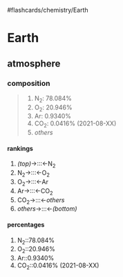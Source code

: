 #flashcards/chemistry/Earth

# Earth

## atmosphere

### composition
> 1. N<sub>2</sub>: 78.084%
> 2. O<sub>2</sub>: 20.946%
> 3. Ar: 0.9340%
> 4. CO<sub>2</sub>: 0.0416% (2021-08-XX)
> 5. _others_

#### rankings
1. _(top)_&RightArrow;:::&LeftArrow;N<sub>2</sub> <!--SR:!2022-01-09,3,250!2022-01-09,3,267-->
2. N<sub>2</sub>&RightArrow;:::&LeftArrow;O<sub>2</sub> <!--SR:!2022-01-09,3,250!2022-01-08,2,247-->
3. O<sub>2</sub>&RightArrow;:::&LeftArrow;Ar <!--SR:!2022-01-09,3,250!2022-01-08,2,247-->
4. Ar&RightArrow;:::&LeftArrow;CO<sub>2</sub> <!--SR:!2022-01-09,3,250!2022-01-09,3,250-->
5. CO<sub>2</sub>&RightArrow;:::&LeftArrow;_others_ <!--SR:!2022-01-09,3,250!2022-01-08,2,247-->
6. _others_&RightArrow;:::&LeftArrow;_(bottom)_ <!--SR:!2022-01-09,3,265!2022-01-09,3,266-->

#### percentages
1. N<sub>2</sub>::78.084% <!--SR:!2022-01-07,1,230-->
2. O<sub>2</sub>::20.946% <!--SR:!2022-01-07,1,227-->
3. Ar::0.9340% <!--SR:!2022-01-07,1,230-->
4. CO<sub>2</sub>::0.0416% (2021-08-XX) <!--SR:!2022-01-07,1,227-->
